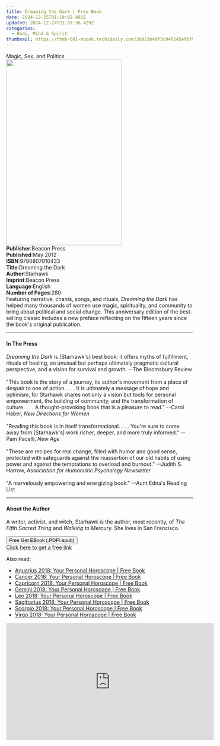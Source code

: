 ```yaml
---
title: Dreaming the Dark | Free Book
date: 2024-12-25T01:19:02.493Z
updated: 2024-12-27T21:37:36.429Z
categories:
  - Body, Mind & Spirit
thumbnail: https://thmb-001-ebook.techidaily.com/30921b46f3c946545e9bf907610bed45a87e60ffbb43e78bb490ac2a01be39e6.jpg
---
```

<main id="book-container">
  <div class="flex flex-col">
    <div class="book-brief flex-1 py-6 px-4 sm:p-6 md:py-10 md:px-8">
      <!-- brief-->
      <div class="book-brief-main">Magic, Sex, and Politics</div>
    </div>
    <div
      class="book-meta-info flex-1 grid gap-4 col-start-1 col-end-3 row-start-1 sm:mb-6 sm:grid-cols-4 lg:gap-6 lg:col-start-2 lg:row-end-6 lg:row-span-6 lg:mb-0"
    >
      <div
        class="book-meta-info-left place-content-center mt-4 p-4 text-sm leading-6 col-start-2 col-span-2 dark:text-slate-400"
      >
        <img
          class="w-full h-500 object-cover rounded-lg sm:h-255 sm:col-span-2 lg:col-span-full"
          src="https://img-001-ebook.techidaily.com/cdfbf38fe41fd2eda2aa33dc026ac7d8674664e90fbe6af385c57f53322d53c7.jpg"
          alt=""
          width="312"
          height="500"
        />
      </div>
      <div
        class="book-meta-info-right mt-2 col-start-1 row-start-2 col-span-3 self-center"
      >
        <!-- meta data  -->
        <div class="flex flex-col px-4 md:px-8">
          <div class="flex-1">
            <strong>Publisher</strong>:<span class="px-2">Beacon Press</span>
          </div>
          <div class="flex-1">
            <strong>Published</strong>:<span class="px-2">May 2012</span>
          </div>
          <div class="flex-1">
            <strong>ISBN</strong>:<span class="px-2">9780807010433</span>
          </div>
          <div class="flex-1">
            <strong>Title</strong>:<span class="px-2">Dreaming the Dark</span>
          </div>
          <div class="flex-1">
            <strong>Author</strong>:<span class="px-2">Starhawk</span>
          </div>
          <div class="flex-1">
            <strong>Imprint</strong>:<span class="px-2">Beacon Press</span>
          </div>
          <div class="flex-1">
            <strong>Language</strong>:<span class="px-2">English</span>
          </div>
          <div class="flex-1">
            <strong>Number of Pages</strong>:<span class="px-2">280</span>
          </div>
        </div>
      </div>
    </div>
    <div class="book-description flex-1 py-6 px-4 sm:p-6 md:py-10 md:px-8">
      <div class="book-description-main">
        <div accordion-content="" id="description">
          Featuring narrative, chants, songs, and rituals,
          <i>Dreaming the Dark</i> has helped many thousands of women use magic,
          spirituality, and community to bring about political and social
          change. This anniversary edition of the best-selling classic includes
          a new preface reflecting on the fifteen years since the book's
          original publication.
        </div>
      </div>
    </div>
    <div class="book-excerpts flex-1 py-6 px-4 sm:p-6 md:py-10 md:px-8">
      <!-- excerpts-->
      <div class="book-excerpts-main">
        <hr />
        <h4 class="placeholder placeholder-heading">
          <span>In The Press</span>
        </h4>
        <p>
          <i>Dreaming the Dark</i> is [Starhawk's] best book; it offers myths of
          fulfillment, rituals of healing, an unusual but perhaps ultimately
          pragmatic cultural perspective, and a vision for survival and growth.
          --The Bloomsbury Review<br /><br />"This book is the story of a
          journey, its author's movement from a place of despair to one of
          action. . . . It is ultimately a message of hope and optimism, for
          Starhawk shares not only a vision but tools for personal empowerment,
          the building of community, and the transformation of culture. . . . A
          thought-provoking book that is a pleasure to read." --Carol Haber,
          <i>New Directions for Women</i><br /><br />"Reading this book is in
          itself transformational. . . . You're sure to come away from
          [Starhawk's] work richer, deeper, and more truly informed." --Pam
          Pacelli, <i>New Age</i><br /><br />"These are recipes for real change,
          filled with humor and good sense, protected with safeguards against
          the reassertion of our old habits of using power and against the
          temptations to overload and burnout." --Judith S. Harrow,
          <i>Association for Humanistic Psychology Newsletter</i><br /><br />"A
          marvelously empowering and energizing book." --Aunt Edna's Reading
          List
        </p>
      </div>
    </div>
    <div class="book-about-author flex-1 py-6 px-4 sm:p-6 md:py-10 md:px-8">
      <!-- about author-->
      <div class="book-main-author-main">
        <hr />
        <h4 class="placeholder placeholder-heading">
          <span>About the Author</span>
        </h4>
        <p>
          A writer, activist, and witch, Starhawk is the author, most recently,
          of <i>The Fifth Sacred Thing</i> and <i>Walking to Mercury.</i> She
          lives in San Francisco.
        </p>
      </div>
    </div>
    <div class="book-free-get flex-1 py-6 px-4 sm:p-6 md:py-10 md:px-8">
      <button
        id="btn-free-get"
        class="bg-blue-500 hover:bg-blue-700 text-white font-bold py-2 px-4 rounded"
      >
        Free Get EBook (.PDF/.epub)
      </button>
      <div id="countdown-display" class="px-2 text-lg mt-2"></div>
      <a
        id="free-link"
        class="hidden bg-blue-500 hover:bg-blue-700 text-white font-bold py-2 px-4 rounded"
        href="https://www.ebooks.com/en-us/book/863351/dreaming-the-dark/starhawk/"
        target="_blank"
        >Click here to get a free link</a
      >
    </div>
    <script>
      let countdownTime = 0;
      let countdownInterval = null;
      document
        .getElementById('btn-free-get')
        .addEventListener('click', startCountdown);
      function startCountdown() {
        countdownTime = new Date().getTime() + 60000 * 3;
        countdownInterval = setInterval(updateCountdown, 1000);
        document.getElementById('btn-free-get').disabled = true;
        document
          .getElementById('btn-free-get')
          .classList.add('bg-gray-500', 'cursor-not-allowed');
      }
      function updateCountdown() {
        let currentTime = new Date().getTime();
        let timeLeft = countdownTime - currentTime;
        let secondsLeft = Math.floor(timeLeft / 1000);
        document.getElementById('countdown-display').innerHTML =
          `Remaining time: ${secondsLeft} seconds.`;
        if (secondsLeft <= 0) {
          clearInterval(countdownInterval);
          document.getElementById('btn-free-get').classList.add('hidden');
          document.getElementById('free-link').classList.remove('hidden');
          document.getElementById('countdown-display').innerHTML = '';
        }
      }
    </script>
  </div>
</main>

<ins class="adsbygoogle"
      style="display:block"
      data-ad-client="ca-pub-7571918770474297"
      data-ad-slot="8358498916"
      data-ad-format="auto"
      data-full-width-responsive="true"></ins>
    

<span class="atpl-alsoreadstyle">Also read:</span>
<div><ul>
<li><a href="https://novels-ebooks.techidaily.com/95708601-9780008256340-aquarius-2018-your-personal-horoscope/"><u>Aquarius 2018: Your Personal Horoscope | Free Book</u></a></li>
<li><a href="https://novels-ebooks.techidaily.com/95708594-9780008256272-cancer-2018-your-personal-horoscope/"><u>Cancer 2018: Your Personal Horoscope | Free Book</u></a></li>
<li><a href="https://novels-ebooks.techidaily.com/95708600-9780008256333-capricorn-2018-your-personal-horoscope/"><u>Capricorn 2018: Your Personal Horoscope | Free Book</u></a></li>
<li><a href="https://novels-ebooks.techidaily.com/95708593-9780008256265-gemini-2018-your-personal-horoscope/"><u>Gemini 2018: Your Personal Horoscope | Free Book</u></a></li>
<li><a href="https://novels-ebooks.techidaily.com/95708595-9780008256289-leo-2018-your-personal-horoscope/"><u>Leo 2018: Your Personal Horoscope | Free Book</u></a></li>
<li><a href="https://novels-ebooks.techidaily.com/95708599-9780008256326-sagittarius-2018-your-personal-horoscope/"><u>Sagittarius 2018: Your Personal Horoscope | Free Book</u></a></li>
<li><a href="https://novels-ebooks.techidaily.com/95708598-9780008256319-scorpio-2018-your-personal-horoscope/"><u>Scorpio 2018: Your Personal Horoscope | Free Book</u></a></li>
<li><a href="https://novels-ebooks.techidaily.com/95708596-9780008256296-virgo-2018-your-personal-horoscope/"><u>Virgo 2018: Your Personal Horoscope | Free Book</u></a></li>
</ul></div>

<!-- affiliate ads begin -->
<iframe width="560" height="315" src="https://www.youtube.com/embed/JAkb8Bv3AU4?si=2rHwnZYTzTLieKgY" title="YouTube video player" frameborder="0" allow="accelerometer; autoplay; clipboard-write; encrypted-media; gyroscope; picture-in-picture; web-share" referrerpolicy="strict-origin-when-cross-origin" allowfullscreen></iframe>
<!-- affiliate ads end -->


